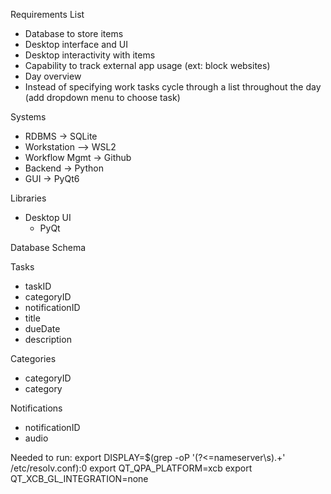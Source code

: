 Requirements List
- Database to store items
- Desktop interface and UI
- Desktop interactivity with items
- Capability to track external app usage (ext: block websites)
- Day overview
- Instead of specifying work tasks cycle through a list throughout the day (add dropdown menu to choose task)


Systems
- RDBMS -> SQLite
- Workstation –> WSL2
- Workflow Mgmt -> Github
- Backend -> Python
- GUI -> PyQt6

Libraries
- Desktop UI
    - PyQt

Database Schema

Tasks
- taskID
- categoryID
- notificationID
- title
- dueDate
- description

Categories
- categoryID
- category

Notifications
- notificationID
- audio

Needed to run:
export DISPLAY=$(grep -oP '(?<=nameserver\s).+' /etc/resolv.conf):0
export QT_QPA_PLATFORM=xcb
export QT_XCB_GL_INTEGRATION=none